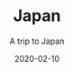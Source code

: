 ---
slug: "japan"
title: "Japan"
subtitle: "A trip to Japan"
date: "2020-02-10"
type: "photoAlbum"
featuredImage: "https://res.cloudinary.com/samuelfchen/image/upload/v1614435050/albums/japan/Japan2020-115_sc1iun.jpg"
---